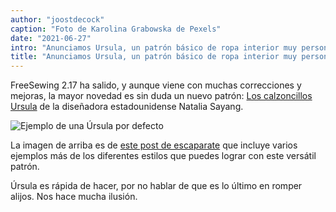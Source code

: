 ```yaml
---
author: "joostdecock"
caption: "Foto de Karolina Grabowska de Pexels"
date: "2021-06-27"
intro: "Anunciamos Ursula, un patrón básico de ropa interior muy personalizable"
title: "Anunciamos Ursula, un patrón básico de ropa interior muy personalizable"
---
```



FreeSewing 2.17 ha salido, y aunque viene con muchas correcciones y mejoras, la mayor novedad es sin duda un nuevo patrón: [Los calzoncillos Ursula](/designs/ursula/) de la diseñadora estadounidense Natalia Sayang.

![Ejemplo de una Úrsula por defecto](https://posts.freesewing.org/uploads/example_aab890ee57.jpg)

La imagen de arriba es de [este post de escaparate](/showcase/ursula-test-pairs/) que incluye varios ejemplos más de los diferentes estilos que puedes lograr con este versátil patrón.

Úrsula es rápida de hacer, por no hablar de que es lo último en romper alijos. Nos hace mucha ilusión.

